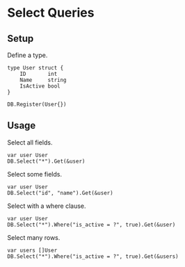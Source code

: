 # Select Queries

## Setup

Define a type.
```
type User struct {
	ID       int
	Name     string
	IsActive bool
}

DB.Register(User{})
```


## Usage

Select all fields.
```
var user User
DB.Select("*").Get(&user)
```

Select some fields.
```
var user User
DB.Select("id", "name").Get(&user)
```

Select with a where clause.
```
var user User
DB.Select("*").Where("is_active = ?", true).Get(&user)
```

Select many rows.
```
var users []User
DB.Select("*").Where("is_active = ?", true).Get(&users)
```

